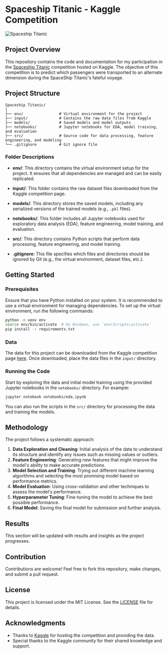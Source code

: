 # Spaceship Titanic - Kaggle Competition

![Spaceship Titanic](https://storage.googleapis.com/kaggle-competitions/kaggle/31349/logos/header.png?t=2021-10-07-00-46-21)

## Project Overview

This repository contains the code and documentation for my participation in the [Spaceship Titanic](https://www.kaggle.com/c/spaceship-titanic) competition hosted on Kaggle. The objective of this competition is to predict which passengers were transported to an alternate dimension during the SpaceShip Titanic's fateful voyage.

## Project Structure

```plaintext
Spaceship Titanic/
│
├── env/                # Virtual environment for the project
├── input/              # Contains the raw data files from Kaggle
├── models/             # Saved models and model outputs
├── notebooks/          # Jupyter notebooks for EDA, model training, and evaluation
├── src/                # Source code for data processing, feature engineering, and modeling
└── .gitignore          # Git ignore file
```

### Folder Descriptions

- **env/**: This directory contains the virtual environment setup for the project. It ensures that all dependencies are managed and can be easily replicated.
  
- **input/**: This folder contains the raw dataset files downloaded from the Kaggle competition page.

- **models/**: This directory stores the saved models, including any serialized versions of the trained models (e.g., `.pkl` files).

- **notebooks/**: This folder includes all Jupyter notebooks used for exploratory data analysis (EDA), feature engineering, model training, and evaluation.

- **src/**: This directory contains Python scripts that perform data processing, feature engineering, and model training.

- **.gitignore**: This file specifies which files and directories should be ignored by Git (e.g., the virtual environment, dataset files, etc.).

## Getting Started

### Prerequisites

Ensure that you have Python installed on your system. It is recommended to use a virtual environment for managing dependencies. To set up the virtual environment, run the following commands:

```bash
python -m venv env
source env/bin/activate  # On Windows, use `env\Scripts\activate`
pip install -r requirements.txt
```

### Data

The data for this project can be downloaded from the Kaggle competition page [here](https://www.kaggle.com/c/spaceship-titanic/data). Once downloaded, place the data files in the `input/` directory.

### Running the Code

Start by exploring the data and initial model training using the provided Jupyter notebooks in the `notebooks/` directory. For example:

```bash
jupyter notebook notebooks/eda.ipynb
```

You can also run the scripts in the `src/` directory for processing the data and training the models.

## Methodology

The project follows a systematic approach:

1. **Data Exploration and Cleaning**: Initial analysis of the data to understand its structure and identify any issues such as missing values or outliers.
2. **Feature Engineering**: Generating new features that might improve the model's ability to make accurate predictions.
3. **Model Selection and Training**: Trying out different machine learning algorithms and selecting the most promising model based on performance metrics.
4. **Model Evaluation**: Using cross-validation and other techniques to assess the model's performance.
5. **Hyperparameter Tuning**: Fine-tuning the model to achieve the best possible performance.
6. **Final Model**: Saving the final model for submission and further analysis.

## Results

This section will be updated with results and insights as the project progresses.

## Contribution

Contributions are welcome! Feel free to fork this repository, make changes, and submit a pull request.

## License

This project is licensed under the MIT License. See the [LICENSE](LICENSE) file for details.

## Acknowledgments

- Thanks to [Kaggle](https://www.kaggle.com) for hosting the competition and providing the data.
- Special thanks to the Kaggle community for their shared knowledge and support.
